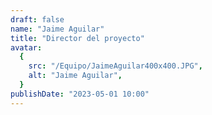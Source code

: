 ```yaml
---
draft: false
name: "Jaime Aguilar"
title: "Director del proyecto"
avatar:
  {
    src: "/Equipo/JaimeAguilar400x400.JPG",
    alt: "Jaime Aguilar",
  }
publishDate: "2023-05-01 10:00"
---
```

